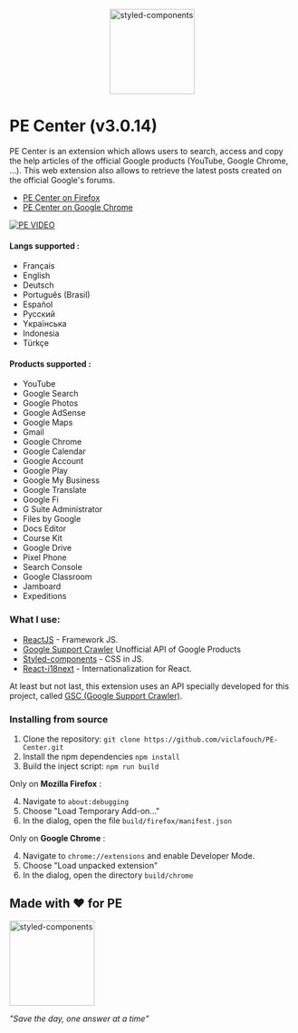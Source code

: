 <br />
<div align="center">
  <a href="https://www.styled-components.com">
    <img alt="styled-components" src="https://www.gstatic.com/alkali/apps/bento/images/characters.png" height="150px" />
  </a>
</div>

# PE Center (v3.0.14)

PE Center is an extension which allows users to search, access and copy the help articles of the official Google products (YouTube, Google Chrome, ...). This web extension also allows to retrieve the latest posts created on the official Google's forums.

- [PE Center on Firefox](https://addons.mozilla.org/fr/firefox/addon/pe-center/)
- [PE Center on Google Chrome](https://chrome.google.com/webstore/detail/pe-center/hanknpkmjbfhcalmipokkfplndkohgdm)

[![PE VIDEO](https://github.com/viclafouch/PE-Center/blob/master/screenshot-video.png)](https://www.youtube.com/watch?v=BDYCFtLuT1M)

#### Langs supported :

- Français
- English
- Deutsch
- Português (Brasil)
- Español
- Pусский
- Yкраїнська
- Indonesia
- Türkçe

#### Products supported :

- YouTube
- Google Search
- Google Photos
- Google AdSense
- Google Maps
- Gmail
- Google Chrome
- Google Calendar
- Google Account
- Google Play
- Google My Business
- Google Translate
- Google Fi
- G Suite Administrator
- Files by Google
- Docs Editor
- Course Kit
- Google Drive
- Pixel Phone
- Search Console
- Google Classroom
- Jamboard
- Expeditions

### What I use:

- [ReactJS](https://github.com/facebook/react) - Framework JS.
- [Google Support Crawler](https://github.com/viclafouch/google-support-crawler) Unofficial API of Google Products
- [Styled-components](https://github.com/styled-components/styled-components) - CSS in JS.
- [React-i18next](https://github.com/i18next/react-i18next) - Internationalization for React.

At least but not last, this extension uses an API specially developed for this project, called [GSC (Google Support Crawler)](https://github.com/viclafouch/google-support-crawler).

### Installing from source

1. Clone the repository: `git clone https://github.com/viclafouch/PE-Center.git`
2. Install the npm dependencies `npm install`
3. Build the inject script: `npm run build`

Only on **Mozilla Firefox** :

4. Navigate to `about:debugging`
5. Choose "Load Temporary Add-on..."
6. In the dialog, open the file `build/firefox/manifest.json`

Only on **Google Chrome** :

4. Navigate to `chrome://extensions` and enable Developer Mode.
5. Choose "Load unpacked extension"
6. In the dialog, open the directory `build/chrome`

## Made with ❤️ for PE

<img alt="styled-components" src="https://gstatic.com/alkali/apps/bento/images/product_experts_logo_text_v2.png" width="150px" />

_"Save the day, one answer at a time"_
